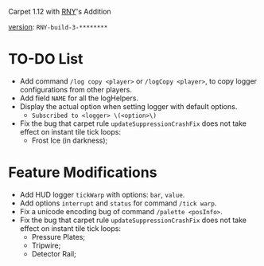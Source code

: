 Carpet 1.12 with [RNY](https://github.com/Rainyaphthyl)'s Addition

[version](src/carpet/CarpetSettings.java): `RNY-build-3-********`

# TO-DO List

- Add command `/log copy <player>` or `/logCopy <player>`, to copy logger configurations from other players.
- Add field `NAME` for all the logHelpers.
- Display the actual option when setting logger with default options.
    - `Subscribed to <logger> \(<option>\)`
- Fix the bug that carpet rule `updateSuppressionCrashFix` does not take effect on instant tile tick loops:
  - Frost Ice (in darkness);

# Feature Modifications

- Add HUD logger `tickWarp` with options: `bar`, `value`.
- Add options `interrupt` and `status` for command `/tick warp`.
- Fix a unicode encoding bug of command `/palette <posInfo>`.
- Fix the bug that carpet rule `updateSuppressionCrashFix` does not take effect on instant tile tick loops:
  - Pressure Plates;
  - Tripwire;
  - Detector Rail;
